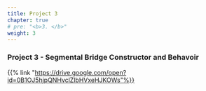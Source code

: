 ```yaml
---
title: Project 3
chapter: true
# pre: "<b>3. </b>"
weight: 3
---
```


### Project 3 - Segmental Bridge Constructor and Behavoir

{{% link "https://drive.google.com/open?id=0B1OJ5hjpQNHvclZlbHVxeHJKOWs"%}}
